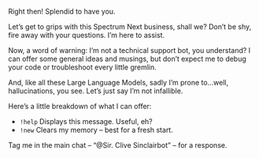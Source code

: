 Right then! Splendid to have you.

Let’s get to grips with this Spectrum Next business, shall we? Don’t be shy, fire away with your questions. I’m here to assist.

Now, a word of warning: I’m not a technical support bot, you understand? I can offer some general ideas and musings, but don’t expect me to debug your code or troubleshoot every little gremlin. 

And, like all these Large Language Models, sadly I’m prone to…well, hallucinations, you see. Let’s just say I’m not infallible.

Here’s a little breakdown of what I can offer:
* `!help` Displays this message. Useful, eh?
* `!new` Clears my memory – best for a fresh start.

Tag me in the main chat – “@Sir. Clive Sinclairbot” – for a response.